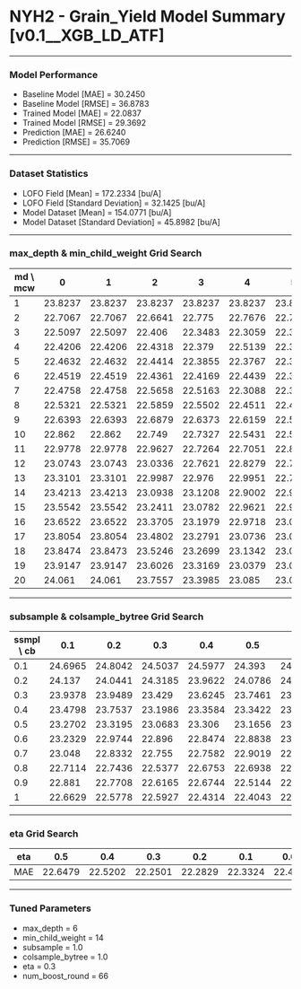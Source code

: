 # NYH2 - Grain_Yield Model Summary [v0.1__XGB_LD_ATF]

***

### Model Performance

- Baseline Model [MAE] = 30.2450
- Baseline Model [RMSE] = 36.8783
- Trained Model [MAE] = 22.0837
- Trained Model [RMSE] = 29.3692
- Prediction [MAE] = 26.6240
- Prediction [RMSE] = 35.7069
***

### Dataset Statistics

- LOFO Field [Mean] = 172.2334 [bu/A]
- LOFO Field [Standard Deviation] = 32.1425 [bu/A]
- Model Dataset [Mean] = 154.0771 [bu/A]
- Model Dataset [Standard Deviation] = 45.8982 [bu/A]
***

### max_depth & min_child_weight Grid Search

|   md \ mcw |       0 |       1 |       2 |       3 |       4 |       5 |       6 |       7 |       8 |       9 |      10 |      11 |      12 |      13 |      14 |      15 |      16 |      17 |      18 |      19 |      20 |
|------------|---------|---------|---------|---------|---------|---------|---------|---------|---------|---------|---------|---------|---------|---------|---------|---------|---------|---------|---------|---------|---------|
|          1 | 23.8237 | 23.8237 | 23.8237 | 23.8237 | 23.8237 | 23.8237 | 23.8237 | 23.8237 | 23.8275 | 23.8288 | 23.8306 | 23.8272 | 23.8259 | 23.8507 | 23.8292 | 23.8288 | 23.826  | 23.826  | 23.826  | 23.826  | 23.8361 |
|          2 | 22.7067 | 22.7067 | 22.6641 | 22.775  | 22.7676 | 22.72   | 22.9017 | 22.7252 | 22.7338 | 22.5949 | 22.6621 | 22.8426 | 22.7618 | 22.7387 | 22.6433 | 22.8618 | 22.6673 | 22.7516 | 22.9989 | 23.1058 | 22.7512 |
|          3 | 22.5097 | 22.5097 | 22.406  | 22.3483 | 22.3059 | 22.3768 | 22.4004 | 22.4643 | 22.3916 | 22.5146 | 22.5637 | 22.4952 | 22.4622 | 22.4564 | 22.5192 | 22.5007 | 22.5151 | 22.6196 | 22.4382 | 22.4618 | 22.5374 |
|          4 | 22.4206 | 22.4206 | 22.4318 | 22.379  | 22.5139 | 22.3322 | 22.3995 | 22.349  | 22.34   | 22.3502 | 22.4039 | 22.4732 | 22.4354 | 22.342  | 22.5048 | 22.3832 | 22.5048 | 22.4091 | 22.3778 | 22.4593 | 22.4507 |
|          5 | 22.4632 | 22.4632 | 22.4414 | 22.3855 | 22.3767 | 22.3979 | 22.358  | 22.3571 | 22.3763 | 22.3758 | 22.3773 | 22.315  | 22.3935 | 22.3566 | 22.4121 | 22.3206 | 22.3518 | 22.4836 | 22.4826 | 22.4302 | 22.5007 |
|          6 | 22.4519 | 22.4519 | 22.4361 | 22.4169 | 22.4439 | 22.3633 | 22.4487 | 22.3923 | 22.4776 | 22.3904 | 22.4002 | 22.4791 | 22.4418 | 22.397  | 22.2501 | 22.3169 | 22.3461 | 22.3692 | 22.4075 | 22.3538 | 22.4562 |
|          7 | 22.4758 | 22.4758 | 22.5658 | 22.5163 | 22.3088 | 22.3915 | 22.393  | 22.2918 | 22.4243 | 22.3957 | 22.4005 | 22.3484 | 22.3474 | 22.295  | 22.3103 | 22.296  | 22.346  | 22.4044 | 22.3507 | 22.3675 | 22.3838 |
|          8 | 22.5321 | 22.5321 | 22.5859 | 22.5502 | 22.4511 | 22.4259 | 22.3645 | 22.4817 | 22.4571 | 22.4184 | 22.4073 | 22.3522 | 22.4042 | 22.4134 | 22.4005 | 22.4446 | 22.3906 | 22.3534 | 22.3589 | 22.3696 | 22.4428 |
|          9 | 22.6393 | 22.6393 | 22.6879 | 22.6373 | 22.6159 | 22.5128 | 22.5512 | 22.4166 | 22.4327 | 22.4829 | 22.4358 | 22.4    | 22.3979 | 22.3927 | 22.4435 | 22.3949 | 22.3297 | 22.4035 | 22.4595 | 22.3964 | 22.4121 |
|         10 | 22.862  | 22.862  | 22.749  | 22.7327 | 22.5431 | 22.5972 | 22.6293 | 22.5028 | 22.5734 | 22.5465 | 22.506  | 22.5512 | 22.4394 | 22.4201 | 22.3997 | 22.388  | 22.4461 | 22.3391 | 22.3891 | 22.3134 | 22.4226 |
|         11 | 22.9778 | 22.9778 | 22.9627 | 22.7264 | 22.7051 | 22.8354 | 22.6394 | 22.5986 | 22.5995 | 22.5663 | 22.5262 | 22.529  | 22.4804 | 22.5591 | 22.4598 | 22.4266 | 22.4759 | 22.4303 | 22.4863 | 22.3878 | 22.4013 |
|         12 | 23.0743 | 23.0743 | 23.0336 | 22.7621 | 22.8279 | 22.7594 | 22.7293 | 22.5874 | 22.6658 | 22.631  | 22.5519 | 22.4906 | 22.4533 | 22.4341 | 22.5695 | 22.5419 | 22.4767 | 22.4255 | 22.5062 | 22.4012 | 22.4186 |
|         13 | 23.3101 | 23.3101 | 22.9987 | 22.976  | 22.9951 | 22.7734 | 22.7783 | 22.7088 | 22.8569 | 22.6748 | 22.5515 | 22.5758 | 22.6018 | 22.5452 | 22.5676 | 22.5644 | 22.425  | 22.3985 | 22.5308 | 22.4141 | 22.5408 |
|         14 | 23.4213 | 23.4213 | 23.0938 | 23.1208 | 22.9002 | 22.935  | 22.8257 | 22.7027 | 22.7517 | 22.6726 | 22.5985 | 22.5321 | 22.6089 | 22.4792 | 22.5649 | 22.5582 | 22.5138 | 22.5086 | 22.47   | 22.4904 | 22.3873 |
|         15 | 23.5542 | 23.5542 | 23.2411 | 23.0782 | 22.9621 | 22.974  | 22.8327 | 22.7713 | 22.8082 | 22.6968 | 22.6664 | 22.6196 | 22.5991 | 22.554  | 22.6147 | 22.5218 | 22.5624 | 22.5262 | 22.493  | 22.3309 | 22.5311 |
|         16 | 23.6522 | 23.6522 | 23.3705 | 23.1979 | 22.9718 | 23.0449 | 22.9597 | 22.7293 | 22.8168 | 22.7279 | 22.6409 | 22.6354 | 22.6834 | 22.5611 | 22.6603 | 22.584  | 22.4746 | 22.4861 | 22.5207 | 22.4988 | 22.5224 |
|         17 | 23.8054 | 23.8054 | 23.4802 | 23.2791 | 23.0736 | 23.0013 | 22.9794 | 22.9556 | 22.8419 | 22.7865 | 22.66   | 22.6526 | 22.6595 | 22.5987 | 22.6656 | 22.6007 | 22.5166 | 22.4587 | 22.4636 | 22.4385 | 22.5432 |
|         18 | 23.8474 | 23.8473 | 23.5246 | 23.2699 | 23.1342 | 23.0905 | 23.0255 | 22.8959 | 22.8686 | 22.7444 | 22.5613 | 22.6558 | 22.6375 | 22.6169 | 22.4892 | 22.6381 | 22.4926 | 22.4435 | 22.5496 | 22.4191 | 22.6243 |
|         19 | 23.9147 | 23.9147 | 23.6026 | 23.3169 | 23.0379 | 23.0764 | 23.1209 | 22.9116 | 22.9671 | 22.8256 | 22.6159 | 22.675  | 22.7331 | 22.6358 | 22.6792 | 22.6657 | 22.4541 | 22.5284 | 22.433  | 22.4855 | 22.5742 |
|         20 | 24.061  | 24.061  | 23.7557 | 23.3985 | 23.085  | 23.0555 | 23.14   | 22.9351 | 22.9374 | 22.7325 | 22.6896 | 22.7394 | 22.634  | 22.6001 | 22.6224 | 22.6862 | 22.4977 | 22.5501 | 22.5457 | 22.4386 | 22.4968 |

***

### subsample & colsample_bytree Grid Search

|   ssmpl \ cb |     0.1 |     0.2 |     0.3 |     0.4 |     0.5 |     0.6 |     0.7 |     0.8 |     0.9 |     1.0 |
|--------------|---------|---------|---------|---------|---------|---------|---------|---------|---------|---------|
|          0.1 | 24.6965 | 24.8042 | 24.5037 | 24.5977 | 24.393  | 24.6513 | 24.513  | 24.6399 | 24.3469 | 24.3242 |
|          0.2 | 24.137  | 24.0441 | 24.3185 | 23.9622 | 24.0786 | 24.0741 | 23.8466 | 23.8839 | 24.0402 | 23.8525 |
|          0.3 | 23.9378 | 23.9489 | 23.429  | 23.6245 | 23.7461 | 23.639  | 23.4821 | 23.5913 | 23.5825 | 23.514  |
|          0.4 | 23.4798 | 23.7537 | 23.1986 | 23.3584 | 23.3422 | 23.3847 | 23.1783 | 23.3731 | 23.0713 | 23.1714 |
|          0.5 | 23.2702 | 23.3195 | 23.0683 | 23.306  | 23.1656 | 23.2672 | 23.0183 | 22.9143 | 23.0158 | 23.2527 |
|          0.6 | 23.2329 | 22.9744 | 22.896  | 22.8474 | 22.8838 | 23.0243 | 22.9378 | 22.8048 | 22.8884 | 22.7745 |
|          0.7 | 23.048  | 22.8332 | 22.755  | 22.7582 | 22.9019 | 22.793  | 22.636  | 22.7327 | 22.6414 | 22.6162 |
|          0.8 | 22.7114 | 22.7436 | 22.5377 | 22.6753 | 22.6938 | 22.7611 | 22.4722 | 22.6254 | 22.5829 | 22.5767 |
|          0.9 | 22.881  | 22.7708 | 22.6165 | 22.6744 | 22.5144 | 22.5432 | 22.5909 | 22.6178 | 22.4133 | 22.3497 |
|          1   | 22.6629 | 22.5778 | 22.5927 | 22.4314 | 22.4043 | 22.3434 | 22.316  | 22.3548 | 22.4213 | 22.2501 |

***

### eta Grid Search

| eta   |     0.5 |     0.4 |     0.3 |     0.2 |     0.1 |    0.01 |   0.001 |
|-------|---------|---------|---------|---------|---------|---------|---------|
| MAE   | 22.6479 | 22.5202 | 22.2501 | 22.2829 | 22.3324 | 22.4403 | 58.6473 |

***

### Tuned Parameters

- max_depth = 6
- min_child_weight = 14
- subsample = 1.0
- colsample_bytree = 1.0
- eta = 0.3
- num_boost_round = 66
